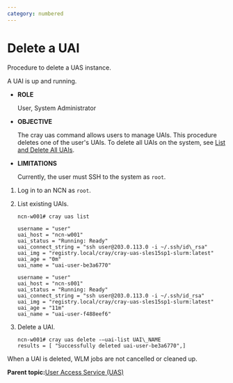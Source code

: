 ```yaml
---
category: numbered
---
```


# Delete a UAI

Procedure to delete a UAS instance.

A UAI is up and running.

-   **ROLE**

    User, System Administrator

-   **OBJECTIVE**

    The cray uas command allows users to manage UAIs. This procedure deletes one of the user's UAIs. To delete all UAIs on the system, see [List and Delete All UAIs](List_and_Delete_All_UAIs.md).

-   **LIMITATIONS**

    Currently, the user must SSH to the system as `root`.


1.  Log in to an NCN as `root`.

2.  List existing UAIs.

    ```screen
    ncn-w001# cray uas list
    
    username = "user"
    uai_host = "ncn-w001"
    uai_status = "Running: Ready"
    uai_connect_string = "ssh user@203.0.113.0 -i ~/.ssh/id\_rsa"
    uai_img = "registry.local/cray/cray-uas-sles15sp1-slurm:latest"
    uai_age = "0m"
    uai_name = "uai-user-be3a6770"
    
    username = "user"
    uai_host = "ncn-s001"
    uai_status = "Running: Ready"
    uai_connect_string = "ssh user@203.0.113.0 -i ~/.ssh/id_rsa"
    uai_img = "registry.local/cray/cray-uas-sles15sp1-slurm:latest"
    uai_age = "11m"
    uai_name = "uai-user-f488eef6"
    ```

3.  Delete a UAI.

    ```screen
    ncn-w001# cray uas delete -–uai-list UAI\_NAME
    results = [ "Successfully deleted uai-user-be3a6770",]
    ```


When a UAI is deleted, WLM jobs are not cancelled or cleaned up.

**Parent topic:**[User Access Service \(UAS\)](User_Access_Service_UAS.md)

